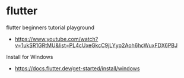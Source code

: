 # flutter
flutter beginners tutorial playground

- https://www.youtube.com/watch?v=1ukSR1GRtMU&list=PL4cUxeGkcC9jLYyp2Aoh6hcWuxFDX6PBJ

Install for Windows
- https://docs.flutter.dev/get-started/install/windows
